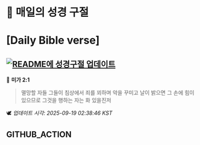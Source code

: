 # 🙏 매일의 성경 구절
# [Daily Bible verse]
## [![README에 성경구절 업데이트](https://github.com/DONGSUKA/first_test/actions/workflows/update-readme-bible.yml/badge.svg)](https://github.com/DONGSUKA/first_test/actions/workflows/update-readme-bible.yml)
<!-- START_BIBLE_VERSE -->
📖 **미가 2:1**
> 멸망할 자들 그들이 침상에서 죄를 꾀하며 악을 꾸미고 날이 밝으면 그 손에 힘이 있으므로 그것을 행하는 자는 화 있을진저

🕊️ _업데이트 시각: 2025-09-19 02:38:46 KST_
  <!-- END_BIBLE_VERSE -->
## GITHUB_ACTION
